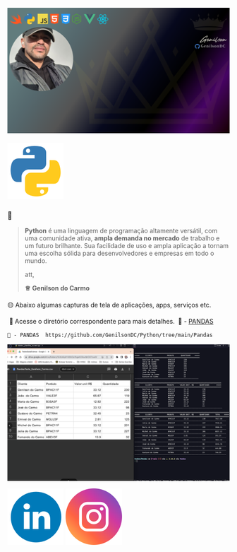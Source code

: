 ![GenilsonDC Banner](Documentation/GitGenilsonDC.png)

####  ![ Python Logo](Documentation/python.png)       



###     🐍  

>  **Python** é uma linguagem de programação altamente versátil, com uma comunidade ativa, **ampla demanda no mercado** de trabalho e um futuro brilhante. Sua facilidade de uso e ampla aplicação a tornam uma escolha sólida para desenvolvedores e empresas em todo o mundo.  
>
>
> att,
>
> **♕** **Genilson do Carmo**

####  

🟡 Abaixo algumas capturas de tela de aplicações, apps, serviços etc.

​	🔎 Acesse o diretório correspondente para mais detalhes.
​			🐼 -  [PANDAS](https://github.com/GenilsonDC/Python/tree/main/Pandas)  

	🐼 - PANDAS  https://github.com/GenilsonDC/Python/tree/main/Pandas



 ![Splash](Documentation/img2.png)

 

 



[![linkedin](Documentation/linkedin_icon.png)](https://www.linkedin.com/in/genilson-do-carmo-8a42b89a/)             [![instagrm](Documentation/instag.png)](https://www.instagram.com/genilson_carmo/) 

